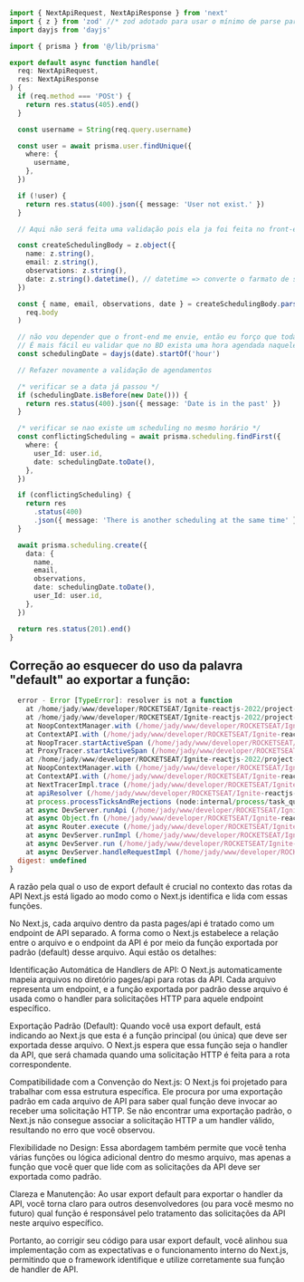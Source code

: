 ```ts
import { NextApiRequest, NextApiResponse } from 'next'
import { z } from 'zod' //* zod adotado para usar o mínimo de parse para as informações vindas do "request"
import dayjs from 'dayjs'

import { prisma } from '@/lib/prisma'

export default async function handle(
  req: NextApiRequest,
  res: NextApiResponse
) {
  if (req.method === 'POSt') {
    return res.status(405).end()
  }

  const username = String(req.query.username)

  const user = await prisma.user.findUnique({
    where: {
      username,
    },
  })

  if (!user) {
    return res.status(400).json({ message: 'User not exist.' })
  }

  // Aqui não será feita uma validação pois ela ja foi feita no front-end, aqui será realizada uma dupla verificação e um parse nos dados

  const createSchedulingBody = z.object({
    name: z.string(),
    email: z.string(),
    observations: z.string(),
    date: z.string().datetime(), // datetime => converte o farmato de string em um objeto Date do javascript
  })

  const { name, email, observations, date } = createSchedulingBody.parse(
    req.body
  )

  // não vou depender que o front-end me envie, então eu forço que toda hora não  esteja quebrada mas esteja no início da hora
  // É mais fácil eu validar que no BD exista uma hora agendada naquele horário
  const schedulingDate = dayjs(date).startOf('hour')

  // Refazer novamente a validação de agendamentos

  /* verificar se a data já passou */
  if (schedulingDate.isBefore(new Date())) {
    return res.status(400).json({ message: 'Date is in the past' })
  }

  /* verificar se nao existe um scheduling no mesmo horário */
  const conflictingScheduling = await prisma.scheduling.findFirst({
    where: {
      user_Id: user.id,
      date: schedulingDate.toDate(),
    },
  })

  if (conflictingScheduling) {
    return res
      .status(400)
      .json({ message: 'There is another scheduling at the same time' })
  }

  await prisma.scheduling.create({
    data: {
      name,
      email,
      observations,
      date: schedulingDate.toDate(),
      user_Id: user.id,
    },
  })

  return res.status(201).end()
}
```

## Correção ao esquecer do uso da palavra "default" ao exportar a função:

```js
  error - Error [TypeError]: resolver is not a function
    at /home/jady/www/developer/ROCKETSEAT/Ignite-reactjs-2022/project-06-fullstack/ignite-call/node_modules/next/dist/server/api-utils/node.js:440:16
    at /home/jady/www/developer/ROCKETSEAT/Ignite-reactjs-2022/project-06-fullstack/ignite-call/node_modules/next/dist/server/lib/trace/tracer.js:113:36
    at NoopContextManager.with (/home/jady/www/developer/ROCKETSEAT/Ignite-reactjs-2022/project-06-fullstack/ignite-call/node_modules/next/dist/compiled/@opentelemetry/api/index.js:1:7057)
    at ContextAPI.with (/home/jady/www/developer/ROCKETSEAT/Ignite-reactjs-2022/project-06-fullstack/ignite-call/node_modules/next/dist/compiled/@opentelemetry/api/index.js:1:516)
    at NoopTracer.startActiveSpan (/home/jady/www/developer/ROCKETSEAT/Ignite-reactjs-2022/project-06-fullstack/ignite-call/node_modules/next/dist/compiled/@opentelemetry/api/index.js:1:18086)
    at ProxyTracer.startActiveSpan (/home/jady/www/developer/ROCKETSEAT/Ignite-reactjs-2022/project-06-fullstack/ignite-call/node_modules/next/dist/compiled/@opentelemetry/api/index.js:1:18847)
    at /home/jady/www/developer/ROCKETSEAT/Ignite-reactjs-2022/project-06-fullstack/ignite-call/node_modules/next/dist/server/lib/trace/tracer.js:102:107
    at NoopContextManager.with (/home/jady/www/developer/ROCKETSEAT/Ignite-reactjs-2022/project-06-fullstack/ignite-call/node_modules/next/dist/compiled/@opentelemetry/api/index.js:1:7057)
    at ContextAPI.with (/home/jady/www/developer/ROCKETSEAT/Ignite-reactjs-2022/project-06-fullstack/ignite-call/node_modules/next/dist/compiled/@opentelemetry/api/index.js:1:516)
    at NextTracerImpl.trace (/home/jady/www/developer/ROCKETSEAT/Ignite-reactjs-2022/project-06-fullstack/ignite-call/node_modules/next/dist/server/lib/trace/tracer.js:102:32)
    at apiResolver (/home/jady/www/developer/ROCKETSEAT/Ignite-reactjs-2022/project-06-fullstack/ignite-call/node_modules/next/dist/server/api-utils/node.js:438:63)
    at process.processTicksAndRejections (node:internal/process/task_queues:95:5)
    at async DevServer.runApi (/home/jady/www/developer/ROCKETSEAT/Ignite-reactjs-2022/project-06-fullstack/ignite-call/node_modules/next/dist/server/next-server.js:668:9)
    at async Object.fn (/home/jady/www/developer/ROCKETSEAT/Ignite-reactjs-2022/project-06-fullstack/ignite-call/node_modules/next/dist/server/next-server.js:1132:35)
    at async Router.execute (/home/jady/www/developer/ROCKETSEAT/Ignite-reactjs-2022/project-06-fullstack/ignite-call/node_modules/next/dist/server/router.js:315:32)
    at async DevServer.runImpl (/home/jady/www/developer/ROCKETSEAT/Ignite-reactjs-2022/project-06-fullstack/ignite-call/node_modules/next/dist/server/base-server.js:604:29)
    at async DevServer.run (/home/jady/www/developer/ROCKETSEAT/Ignite-reactjs-2022/project-06-fullstack/ignite-call/node_modules/next/dist/server/dev/next-dev-server.js:922:20)
    at async DevServer.handleRequestImpl (/home/jady/www/developer/ROCKETSEAT/Ignite-reactjs-2022/project-06-fullstack/ignite-call/node_modules/next/dist/server/base-server.js:533:20) {
  digest: undefined
}
```

A razão pela qual o uso de export default é crucial no contexto das rotas da API Next.js está ligado ao modo como o Next.js identifica e lida com essas funções.

No Next.js, cada arquivo dentro da pasta pages/api é tratado como um endpoint de API separado. A forma como o Next.js estabelece a relação entre o arquivo e o endpoint da API é por meio da função exportada por padrão (default) desse arquivo. Aqui estão os detalhes:

Identificação Automática de Handlers de API: O Next.js automaticamente mapeia arquivos no diretório pages/api para rotas da API. Cada arquivo representa um endpoint, e a função exportada por padrão desse arquivo é usada como o handler para solicitações HTTP para aquele endpoint específico.

Exportação Padrão (Default): Quando você usa export default, está indicando ao Next.js que esta é a função principal (ou única) que deve ser exportada desse arquivo. O Next.js espera que essa função seja o handler da API, que será chamada quando uma solicitação HTTP é feita para a rota correspondente.

Compatibilidade com a Convenção do Next.js: O Next.js foi projetado para trabalhar com essa estrutura específica. Ele procura por uma exportação padrão em cada arquivo de API para saber qual função deve invocar ao receber uma solicitação HTTP. Se não encontrar uma exportação padrão, o Next.js não consegue associar a solicitação HTTP a um handler válido, resultando no erro que você observou.

Flexibilidade no Design: Essa abordagem também permite que você tenha várias funções ou lógica adicional dentro do mesmo arquivo, mas apenas a função que você quer que lide com as solicitações da API deve ser exportada como padrão.

Clareza e Manutenção: Ao usar export default para exportar o handler da API, você torna claro para outros desenvolvedores (ou para você mesmo no futuro) qual função é responsável pelo tratamento das solicitações da API neste arquivo específico.

Portanto, ao corrigir seu código para usar export default, você alinhou sua implementação com as expectativas e o funcionamento interno do Next.js, permitindo que o framework identifique e utilize corretamente sua função de handler de API.
